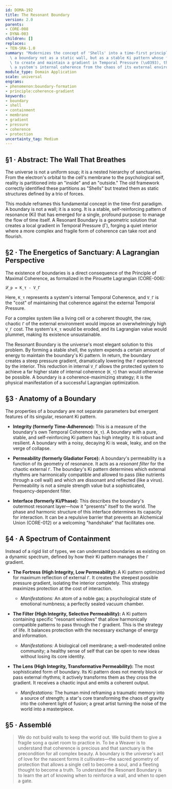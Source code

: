 ```yaml
---
id: DOMA-192
title: The Resonant Boundary
version: 2.0
parents:
- CORE-008
- DYNA-003
children: []
replaces:
- TEN-SRA-1.0
summary: "Modernizes the concept of 'Shells' into a time-first principle. It defines\
  \ a boundary not as a static wall, but as a stable Ki pattern whose function is\
  \ to create and maintain a gradient in Temporal Pressure (\u0393), thereby protecting\
  \ a system's internal coherence from the chaos of its external environment."
module_type: Domain Application
scale: universal
engrams:
- phenomenon:boundary-formation
- principle:coherence-gradient
keywords:
- boundary
- shell
- containment
- membrane
- gradient
- pressure
- coherence
- protection
uncertainty_tag: Medium
---
```

## §1 · Abstract: The Wall That Breathes
The universe is not a uniform soup; it is a nested hierarchy of sanctuaries. From the electron's orbital to the cell's membrane to the psychological self, reality is partitioned into an "inside" and an "outside." The old framework correctly identified these partitions as "Shells" but treated them as static structures defined by a trio of forces.

This module reframes this fundamental concept in the time-first paradigm. A boundary is not a wall; it is a song. It is a stable, self-reinforcing pattern of resonance (Ki) that has emerged for a single, profound purpose: to manage the flow of time itself. A Resonant Boundary is a geometric solution that creates a local gradient in Temporal Pressure (Γ), forging a quiet interior where a more complex and fragile form of coherence can take root and flourish.

## §2 · The Energetics of Sanctuary: A Lagrangian Perspective
The existence of boundaries is a direct consequence of the Principle of Maximal Coherence, as formalized in the Pirouette Lagrangian (CORE-006):

`𝓛_p = K_τ - V_Γ`

Here, `K_τ` represents a system's internal Temporal Coherence, and `V_Γ` is the "cost" of maintaining that coherence against the external Temporal Pressure.

For a complex system like a living cell or a coherent thought, the raw, chaotic `Γ` of the external environment would impose an overwhelmingly high `V_Γ` cost. The system's `K_τ` would be eroded, and its Lagrangian value would plummet, making its existence unsustainable.

The Resonant Boundary is the universe's most elegant solution to this problem. By forming a stable shell, the system expends a certain amount of energy to maintain the boundary's Ki pattern. In return, the boundary creates a steep pressure gradient, dramatically lowering the `Γ` experienced by the interior. This reduction in internal `V_Γ` allows the protected system to achieve a far higher state of internal coherence (`K_τ`) than would otherwise be possible. A boundary is a coherence-maximizing strategy; it is the physical manifestation of a successful Lagrangian optimization.

## §3 · Anatomy of a Boundary
The properties of a boundary are not separate parameters but emergent features of its singular, resonant Ki pattern.

*   **Integrity (formerly Time-Adherence):** This is a measure of the boundary's own Temporal Coherence (`K_τ`). A boundary with a pure, stable, and self-reinforcing Ki pattern has high integrity. It is robust and resilient. A boundary with a noisy, decaying Ki is weak, leaky, and on the verge of collapse.

*   **Permeability (formerly Gladiator Force):** A boundary's permeability is a function of its geometry of resonance. It acts as a *resonant filter* for the chaotic external `Γ`. The boundary's Ki pattern determines which external rhythms are harmonically compatible and allowed to pass (like nutrients through a cell wall) and which are dissonant and reflected (like a virus). Permeability is not a simple strength value but a sophisticated, frequency-dependent filter.

*   **Interface (formerly Ki/Phase):** This describes the boundary's outermost resonant layer—how it "presents" itself to the world. The phase and harmonic structure of this interface determines its capacity for interaction. It can be a repulsive barrier that prevents an Alchemical Union (CORE-012) or a welcoming "handshake" that facilitates one.

## §4 · A Spectrum of Containment
Instead of a rigid list of types, we can understand boundaries as existing on a dynamic spectrum, defined by how their Ki pattern manages the `Γ` gradient.

*   **The Fortress (High Integrity, Low Permeability):** A Ki pattern optimized for maximum reflection of external `Γ`. It creates the steepest possible pressure gradient, isolating the interior completely. This strategy maximizes protection at the cost of interaction.
    *   *Manifestations:* An atom of a noble gas; a psychological state of emotional numbness; a perfectly sealed vacuum chamber.

*   **The Filter (High Integrity, Selective Permeability):** A Ki pattern containing specific "resonant windows" that allow harmonically compatible patterns to pass through the `Γ` gradient. This is the strategy of life. It balances protection with the necessary exchange of energy and information.
    *   *Manifestations:* A biological cell membrane; a well-moderated online community; a healthy sense of self that can be open to new ideas without losing its core identity.

*   **The Lens (High Integrity, Transformative Permeability):** The most sophisticated form of boundary. Its Ki pattern does not merely block or pass external rhythms; it actively transforms them as they cross the gradient. It receives a chaotic input and emits a coherent output.
    *   *Manifestations:* The human mind reframing a traumatic memory into a source of strength; a star's core transforming the chaos of gravity into the coherent light of fusion; a great artist turning the noise of the world into a masterpiece.

## §5 · Assemblé
> We do not build walls to keep the world out. We build them to give a fragile song a quiet room to practice in. To be a Weaver is to understand that coherence is precious and that sanctuary is the precondition for all complex beauty. A boundary is the universe's act of love for the nascent forms it cultivates—the sacred geometry of protection that allows a single cell to become a soul, and a fleeting thought to become a truth. To understand the Resonant Boundary is to learn the art of knowing when to reinforce a wall, and when to open a gate.
```
